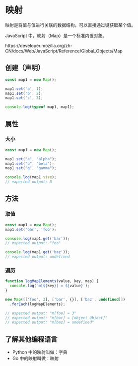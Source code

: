 # 映射

映射是将值与值进行关联的数据结构，可以直接通过键获取某个值。

JavaScript 中，映射（Map）是一个标准内置对象。

<div class="o">https://developer.mozilla.org/zh-CN/docs/Web/JavaScript/Reference/Global_Objects/Map</div>

## 创建（声明）

<div class="run"></div>

```javaScript
const map1 = new Map();

map1.set('a', 1);
map1.set('b', 2);
map1.set('c', 3);

console.log(typeof map1, map1);
```

## 属性

### 大小

<div class="run"></div>

```javascript
const map1 = new Map();

map1.set("a", "alpha");
map1.set("b", "beta");
map1.set("g", "gamma");

console.log(map1.size);
// expected output: 3
```

## 方法

### 取值

<div class="run"></div>

```javaScript
const map1 = new Map();
map1.set('bar', 'foo');

console.log(map1.get('bar'));
// expected output: "foo"

console.log(map1.get('baz'));
// expected output: undefined
```

### 遍历

<div class="run"></div>

```javaScript
function logMapElements(value, key, map) {
  console.log(`m[${key}] = ${value}`);
}

new Map([['foo', 3], ['bar', {}], ['baz', undefined]])
  .forEach(logMapElements);

// expected output: "m[foo] = 3"
// expected output: "m[bar] = [object Object]"
// expected output: "m[baz] = undefined"
```

## 了解其他编程语言

- Python 中的映射叫做：字典
- Go 中的映射叫做：映射
